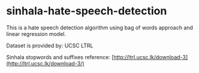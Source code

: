 # sinhala-hate-speech-detection

This is a hate speech detection algorithm using bag of words approach and linear regression model.


Dataset is provided by: UCSC LTRL 

Sinhala stopwords and suffixes reference: [http://ltrl.ucsc.lk/download-3](http://ltrl.ucsc.lk/download-3/)


